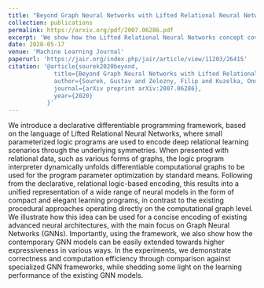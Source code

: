 ```yaml
---
title: "Beyond Graph Neural Networks with Lifted Relational Neural Networks"
collection: publications
permalink: https://arxiv.org/pdf/2007.06286.pdf
excerpt: 'We show how the Lifted Relational Neural Networks concept covers the Graph Neural Networks concept'
date: 2020-05-17
venue: 'Machine Learning Journal'
paperurl: 'https://jair.org/index.php/jair/article/view/11203/26415'
citation: '@article{sourek2020beyond,
             title={Beyond Graph Neural Networks with Lifted Relational Neural Networks},
             author={Sourek, Gustav and Zelezny, Filip and Kuzelka, Ondrej},
             journal={arXiv preprint arXiv:2007.06286},
             year={2020}
           }'
---
```

We introduce a declarative differentiable programming framework, based on the language of Lifted Relational Neural Networks, where small parameterized logic programs are used to encode deep relational learning scenarios through the underlying symmetries. When presented with relational data, such as various forms of graphs, the logic program interpreter dynamically unfolds differentiable computational graphs to be used for the program parameter optimization by standard means. Following from the declarative, relational logic-based encoding, this results into a unified representation of a wide range of neural models in the form of compact and elegant learning programs, in contrast to the existing procedural approaches operating directly on the computational graph level.
We illustrate how this idea can be used for a concise encoding of existing advanced neural architectures, with the main focus on Graph Neural Networks (GNNs). Importantly, using the framework, we also show how the contemporary GNN models can be easily extended towards higher expressiveness in various ways. In the experiments, we demonstrate correctness and computation efficiency through comparison against specialized GNN frameworks, while shedding some light on the learning performance of the existing GNN models.
